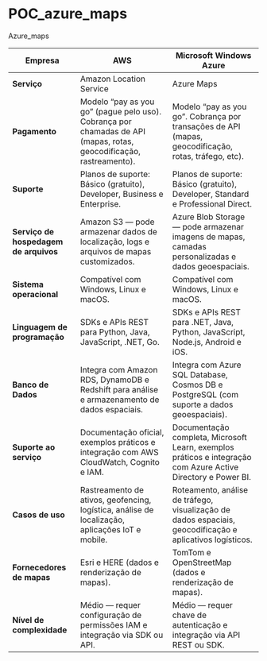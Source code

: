 # POC_azure_maps
Azure_maps

| **Empresa**                           | **AWS**                                                                                                             | **Microsoft Windows Azure**                                                                                   |
| ------------------------------------- | ------------------------------------------------------------------------------------------------------------------- | ------------------------------------------------------------------------------------------------------------- |
| **Serviço**                           | Amazon Location Service                                                                                             | Azure Maps                                                                                                    |
| **Pagamento**                         | Modelo “pay as you go” (pague pelo uso). Cobrança por chamadas de API (mapas, rotas, geocodificação, rastreamento). | Modelo “pay as you go”. Cobrança por transações de API (mapas, geocodificação, rotas, tráfego, etc).          |
| **Suporte**                           | Planos de suporte: Básico (gratuito), Developer, Business e Enterprise.                                             | Planos de suporte: Básico (gratuito), Developer, Standard e Professional Direct.                              |
| **Serviço de hospedagem de arquivos** | Amazon S3 — pode armazenar dados de localização, logs e arquivos de mapas customizados.                             | Azure Blob Storage — pode armazenar imagens de mapas, camadas personalizadas e dados geoespaciais.            |
| **Sistema operacional**               | Compatível com Windows, Linux e macOS.                                                                              | Compatível com Windows, Linux e macOS.                                                                        |
| **Linguagem de programação**          | SDKs e APIs REST para Python, Java, JavaScript, .NET, Go.                                                           | SDKs e APIs REST para .NET, Java, Python, JavaScript, Node.js, Android e iOS.                                 |
| **Banco de Dados**                    | Integra com Amazon RDS, DynamoDB e Redshift para análise e armazenamento de dados espaciais.                        | Integra com Azure SQL Database, Cosmos DB e PostgreSQL (com suporte a dados geoespaciais).                    |
| **Suporte ao serviço**                | Documentação oficial, exemplos práticos e integração com AWS CloudWatch, Cognito e IAM.                             | Documentação completa, Microsoft Learn, exemplos práticos e integração com Azure Active Directory e Power BI. |
| **Casos de uso**                      | Rastreamento de ativos, geofencing, logística, análise de localização, aplicações IoT e mobile.                     | Roteamento, análise de tráfego, visualização de dados espaciais, geocodificação e aplicativos logísticos.     |
| **Fornecedores de mapas**             | Esri e HERE (dados e renderização de mapas).                                                                        | TomTom e OpenStreetMap (dados e renderização de mapas).                                                       |
| **Nível de complexidade**             | Médio — requer configuração de permissões IAM e integração via SDK ou API.                                          | Médio — requer chave de autenticação e integração via API REST ou SDK.                                        |
